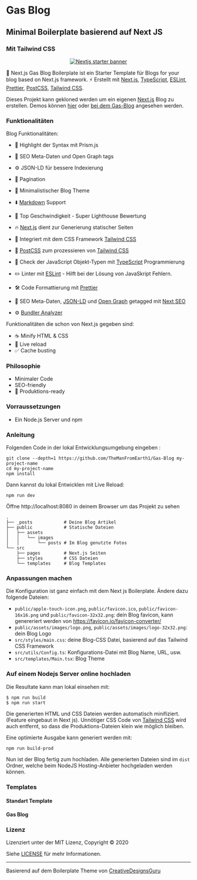 # Gas Blog 
## Minimal Boilerplate basierend auf Next JS
### Mit Tailwind CSS

<p align="center">
  <a href="https://creativedesignsguru.com/demo/Nextjs-Blog-Boilerplate/"><img src="public/assets/images/nextjs-starter-banner.png?raw=true" alt="Nextjs starter banner"></a>
</p>

🚀 Next.js Gas Blog Boilerplate ist ein Starter Template für Blogs for your blog based on Next.js framework. ⚡️ Erstellt mit [Next.js](https://nextjs.org), [TypeScript](https://www.typescriptlang.org), [ESLint](https://eslint.org), [Prettier](https://prettier.io), [PostCSS](https://postcss.org), [Tailwind CSS](https://tailwindcss.com).

Dieses Projekt kann gekloned werden um ein eigenen [Next.js](https://nextjs.org) Blog zu erstellen. Demos können [hier](https://creativedesignsguru.com/demo/Nextjs-Blog-Boilerplate/) oder [bei dem Gas-Blog](https://gas-blog.netlify.app) angesehen werden.

### Funktionalitäten
Blog Funktionalitäten:

- 🎈 Highlight der Syntax mit Prism.js
- 🤖 SEO Meta-Daten und Open Graph tags
- ⚙️ JSON-LD für bessere Indexierung
- 📖 Pagination
- 🌈 Minimalistischer Blog Theme
- ⬇️ [Markdown](https://de.wikipedia.org/wiki/Markdown) Support 
- 💯 Top Geschwindigkeit - Super Lighthouse Bewertung 


- 🔥 [Next.js](https://nextjs.org) dient zur Generierung statischer Seiten
- 🎨 Integriert mit dem CSS Framework [Tailwind CSS](https://tailwindcss.com)
- 💅 [PostCSS](https://postcss.org) zum prozessieren von [Tailwind CSS](https://tailwindcss.com)
- 🎉 Check der JavaScript Objekt-Typen mit [TypeScript](https://www.typescriptlang.org) Programmierung
- ✏️ Linter mit [ESLint](https://eslint.org) - Hilft bei der Lösung von JavaSkript Fehlern.
- 🛠 Code Formattierung mit [Prettier](https://prettier.io)
- 🦊 SEO Meta-Daten, [JSON-LD](https://developers.google.com/search/docs/guides/intro-structured-data) und [Open Graph](https://ogp.me/) getagged mit [Next SEO](https://github.com/garmeeh/next-seo)
- ⚙️ [Bundler Analyzer](https://www.npmjs.com/package/@next/bundle-analyzer)

Funktionalitäten die schon von Next.js gegeben sind:

- ☕ Minify HTML & CSS
- 💨 Live reload
- ✅ Cache busting

### Philosophie

- Minimaler Code
- SEO-friendly
- 🚀 Produktions-ready

### Vorraussetzungen

- Ein Node.js Server und npm

### Anleitung

Folgenden Code in der lokal Entwicklungsumgebung eingeben :

```
git clone --depth=1 https://github.com/TheManFromEarth1/Gas-Blog my-project-name
cd my-project-name
npm install
```

Dann kannst du lokal Entwicklen mit Live Reload: 

```
npm run dev
```

Öffne http://localhost:8080 in deinem Browser um das Projekt zu sehen

```
.
├── _posts            # Deine Blog Artikel
├── public            # Statische Dateien
│   ├── assets
│   │   └── images
│   │       └── posts # Im Blog genutzte Fotos
└── src
    ├── pages         # Next.js Seiten
    ├── styles        # CSS Dateien
    └── templates     # Blog Templates
```

### Anpassungen machen

Die Konfiguration ist ganz einfach mit dem Next js Boilerplate. Ändere dazu folgende Dateien:

- `public/apple-touch-icon.png`, `public/favicon.ico`, `public/favicon-16x16.png` und `public/favicon-32x32.png`: dein Blog favicon, kann genereriert werden von https://favicon.io/favicon-converter/
- `public/assets/images/logo.png`, `public/assets/images/logo-32x32.png`: dein Blog Logo
- `src/styles/main.css`: deine Blog-CSS Datei, basierend auf das Tailwind CSS Framework
- `src/utils/Config.ts`: Konfigurations-Datei mit Blog Name, URL, usw. 
- `src/templates/Main.tsx`: Blog Theme

### Auf einem Nodejs Server online hochladen

Die Resultate kann man lokal einsehen mit:

```
$ npm run build
$ npm run start
```

Die generierten HTML und CSS Dateien werden automatisch minifiziert. (Feature eingebaut in Next js). Unnötiger CSS Code von [Tailwind CSS](https://tailwindcss.com) wird auch entfernt, so dass die Produktions-Dateien klein wie möglich bleiben.

Eine optimierte Ausgabe kann generiert werden mit:

```
npm run build-prod
```

Nun ist der Blog fertig zum hochladen. Alle generierten Dateien sind im `dist` Ordner, welche beim NodeJS Hosting-Anbieter hochgeladen werden können.

### Templates
#### Standart Template
#### Gas Blog


### Lizenz
Lizenziert unter der MIT Lizenz, Copyright © 2020

Siehe [LICENSE](LICENSE) für mehr Informationen.

---
Basierend auf dem Boilerplate Theme von [CreativeDesignsGuru](https://creativedesignsguru.com)
